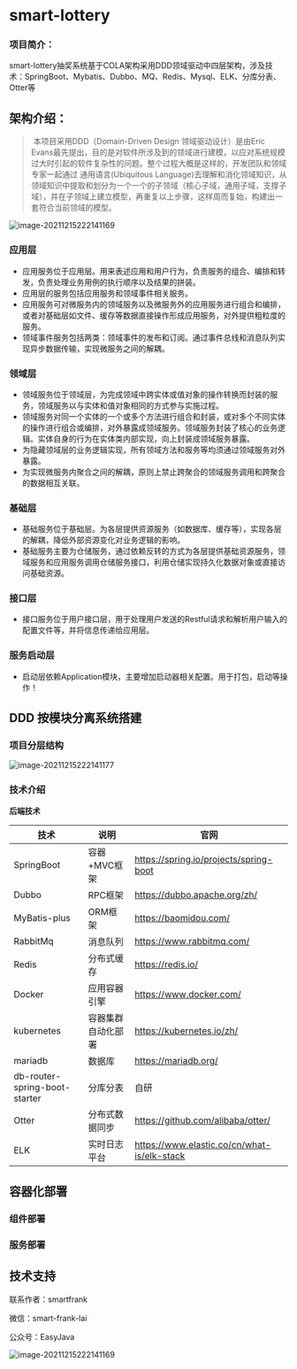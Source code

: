 # smart-lottery
### 项目简介：

smart-lottery抽奖系统基于COLA架构采用DDD领域驱动中四层架构，涉及技术：SpringBoot、Mybatis、Dubbo、MQ、Redis、Mysql、ELK、分库分表、Otter等
## 架构介绍：

> ​		本项目采用DDD（Domain-Driven Design 领域驱动设计）是由Eric Evans最先提出，目的是对软件所涉及到的领域进行建模，以应对系统规模过大时引起的软件复杂性的问题。整个过程大概是这样的，开发团队和领域专家一起通过 通用语言(Ubiquitous Language)去理解和消化领域知识，从领域知识中提取和划分为一个一个的子领域（核心子域，通用子域，支撑子域），并在子领域上建立模型，再重复以上步骤，这样周而复始，构建出一套符合当前领域的模型。

![image-20211215222141169](./doc/image/smart-lottery.png)

### 应用层

- 应用服务位于应用层。用来表述应用和用户行为，负责服务的组合、编排和转发，负责处理业务用例的执行顺序以及结果的拼装。
- 应用层的服务包括应用服务和领域事件相关服务。
- 应用服务可对微服务内的领域服务以及微服务外的应用服务进行组合和编排，或者对基础层如文件、缓存等数据直接操作形成应用服务，对外提供粗粒度的服务。
- 领域事件服务包括两类：领域事件的发布和订阅。通过事件总线和消息队列实现异步数据传输，实现微服务之间的解耦。

### 领域层

- 领域服务位于领域层，为完成领域中跨实体或值对象的操作转换而封装的服务，领域服务以与实体和值对象相同的方式参与实施过程。
- 领域服务对同一个实体的一个或多个方法进行组合和封装，或对多个不同实体的操作进行组合或编排，对外暴露成领域服务。领域服务封装了核心的业务逻辑。实体自身的行为在实体类内部实现，向上封装成领域服务暴露。
- 为隐藏领域层的业务逻辑实现，所有领域方法和服务等均须通过领域服务对外暴露。
- 为实现微服务内聚合之间的解耦，原则上禁止跨聚合的领域服务调用和跨聚合的数据相互关联。

### 基础层

- 基础服务位于基础层。为各层提供资源服务（如数据库、缓存等），实现各层的解耦，降低外部资源变化对业务逻辑的影响。
- 基础服务主要为仓储服务，通过依赖反转的方式为各层提供基础资源服务，领域服务和应用服务调用仓储服务接口，利用仓储实现持久化数据对象或直接访问基础资源。

### 接口层

- 接口服务位于用户接口层，用于处理用户发送的Restful请求和解析用户输入的配置文件等，并将信息传递给应用层。

### 服务启动层

+ 启动层依赖Application模块，主要增加启动器相关配置。用于打包，启动等操作！

## DDD 按模块分离系统搭建

### 项目分层结构

![image-20211215222141177](./doc/image/ddd分层.png)



### 技术介绍

**后端技术**

| 技术                          | 说明               | 官网                                        |
| ----------------------------- | ------------------ | ------------------------------------------- |
| SpringBoot                    | 容器+MVC框架       | https://spring.io/projects/spring-boot      |
| Dubbo                         | RPC框架            | https://dubbo.apache.org/zh/                |
| MyBatis-plus                  | ORM框架            | https://baomidou.com/                       |
| RabbitMq                      | 消息队列           | https://www.rabbitmq.com/                   |
| Redis                         | 分布式缓存         | https://redis.io/                           |
| Docker                        | 应用容器引擎       | https://www.docker.com/                     |
| kubernetes                    | 容器集群自动化部署 | https://kubernetes.io/zh/                   |
| mariadb                       | 数据库             | https://mariadb.org/                        |
| db-router-spring-boot-starter | 分库分表           | 自研                                        |
| Otter                         | 分布式数据同步     | https://github.com/alibaba/otter/           |
| ELK                           | 实时日志平台       | https://www.elastic.co/cn/what-is/elk-stack |

## 容器化部署

### 组件部署

### 服务部署

## 技术支持

联系作者：smartfrank

微信：smart-frank-lai

公众号：EasyJava

![image-20211215222141169](./doc/image/公众号.jpg)




